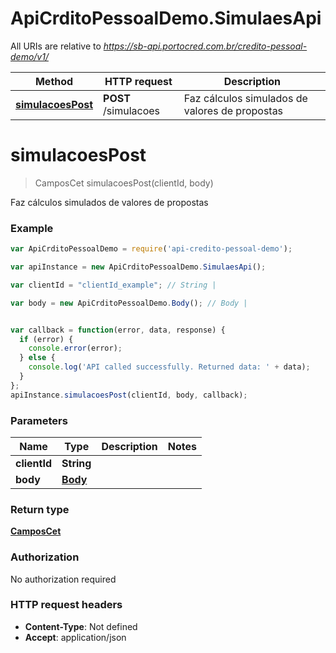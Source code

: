 # ApiCrditoPessoalDemo.SimulaesApi

All URIs are relative to *https://sb-api.portocred.com.br/credito-pessoal-demo/v1/*

Method | HTTP request | Description
------------- | ------------- | -------------
[**simulacoesPost**](SimulaesApi.md#simulacoesPost) | **POST** /simulacoes | Faz cálculos simulados de valores de propostas


<a name="simulacoesPost"></a>
# **simulacoesPost**
> CamposCet simulacoesPost(clientId, body)

Faz cálculos simulados de valores de propostas

### Example
```javascript
var ApiCrditoPessoalDemo = require('api-credito-pessoal-demo');

var apiInstance = new ApiCrditoPessoalDemo.SimulaesApi();

var clientId = "clientId_example"; // String | 

var body = new ApiCrditoPessoalDemo.Body(); // Body | 


var callback = function(error, data, response) {
  if (error) {
    console.error(error);
  } else {
    console.log('API called successfully. Returned data: ' + data);
  }
};
apiInstance.simulacoesPost(clientId, body, callback);
```

### Parameters

Name | Type | Description  | Notes
------------- | ------------- | ------------- | -------------
 **clientId** | **String**|  | 
 **body** | [**Body**](Body.md)|  | 

### Return type

[**CamposCet**](CamposCet.md)

### Authorization

No authorization required

### HTTP request headers

 - **Content-Type**: Not defined
 - **Accept**: application/json

